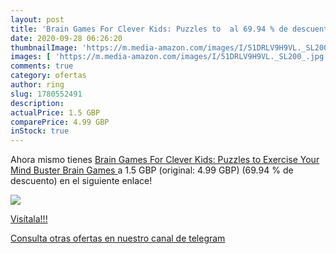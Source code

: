```yaml
---
layout: post
title: 'Brain Games For Clever Kids: Puzzles to  al 69.94 % de descuento'
date: 2020-09-28 06:26:20
thumbnailImage: 'https://m.media-amazon.com/images/I/51DRLV9H9VL._SL200_.jpg'
images: [ 'https://m.media-amazon.com/images/I/51DRLV9H9VL._SL200_.jpg' ]
comments: true
category: ofertas
author: ring
slug: 1780552491
description:
actualPrice: 1.5 GBP
comparePrice: 4.99 GBP
inStock: true
---
```


Ahora mismo tienes [Brain Games For Clever Kids: Puzzles to Exercise Your Mind  Buster Brain Games ](https://www.amazon.com/dp/1780552491/?tag=redken08-20) a 1.5 GBP (original: 4.99 GBP) (69.94 %  de descuento) en el siguiente enlace!

[![](https://m.media-amazon.com/images/I/51DRLV9H9VL._SL200_.jpg)](https://www.amazon.com/dp/1780552491/?tag=redken08-20)

[Visítala!!!](https://www.amazon.com/dp/1780552491/?tag=redken08-20)

[Consulta otras ofertas en nuestro canal de telegram](https://t.me/s/ofertas25)
